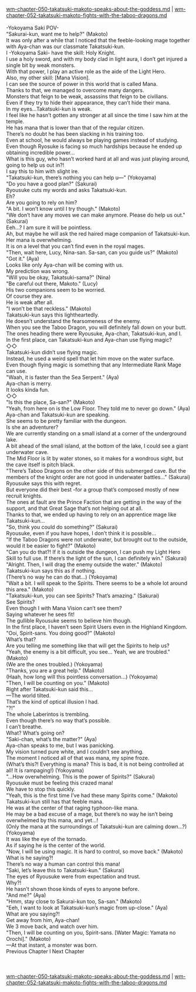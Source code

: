 [wm-chapter-050-takatsuki-makoto-speaks-about-the-goddess.md](./wm-chapter-050-takatsuki-makoto-speaks-about-the-goddess.md) | [wm-chapter-052-takatsuki-makoto-fights-with-the-taboo-dragons.md](./wm-chapter-052-takatsuki-makoto-fights-with-the-taboo-dragons.md) <br/>
<br/>
-Yokoyama Saki POV- <br/>
"Sakurai-kun, want me to help?" (Makoto)<br/>
It was only after a while that I noticed that the feeble-looking mage together with Aya-chan was our classmate Takatsuki-kun.<br/>
I -Yokoyama Saki- have the skill: Holy Knight.<br/>
I use a holy sword, and with my body clad in light aura, I don’t get injured a single bit by weak monsters.<br/>
With that power, I play an active role as the aide of the Light Hero.<br/>
Also, my other skill: [Mana Vision].<br/>
I can see the source of power in this world that is called Mana.<br/>
Thanks to that, we managed to overcome many dangers.<br/>
Monsters that feign to be weak, assassins that feign to be civilians.<br/>
Even if they try to hide their appearance, they can’t hide their mana.<br/>
In my eyes…Takatsuki-kun is weak.<br/>
I feel like he hasn’t gotten any stronger at all since the time I saw him at the temple.<br/>
He has mana that is lower than that of the regular citizen.<br/>
There’s no doubt he has been slacking in his training too.<br/>
Even at school, he would always be playing games instead of studying.<br/>
Even though Ryosuke is facing so much hardships because he ended up obtaining incredible power…<br/>
What is this guy, who hasn’t worked hard at all and was just playing around, going to help us out in?! <br/>
I say this to him with slight ire.<br/>
"Takatsuki-kun, there’s nothing you can help u—" (Yokoyama)<br/>
"Do you have a good plan?" (Sakurai)<br/>
Ryousuke cuts my words and asks Takatsuki-kun.<br/>
Eh?<br/>
Are you going to rely on him?<br/>
"A bit. I won’t know until I try though." (Makoto)<br/>
"We don’t have any moves we can make anymore. Please do help us out." (Sakurai)<br/>
Eeh…? I am sure it will be pointless.<br/>
Ah, but maybe he will ask the red haired mage companion of Takatsuki-kun.<br/>
Her mana is overwhelming.<br/>
It is on a level that you can’t find even in the royal mages.<br/>
"Then, wait here, Lucy, Nina-san. Sa-san, can you guide us?" (Makoto)<br/>
"Got it." (Aya)<br/>
Looks like only Aya-chan will be coming with us.<br/>
My prediction was wrong.<br/>
"Will you be okay, Takatsuki-sama?" (Nina)<br/>
"Be careful out there, Makoto." (Lucy)<br/>
His two companions seem to be worried.<br/>
Of course they are.<br/>
He is weak after all.<br/>
"I won’t be that reckless." (Makoto)<br/>
Takatsuki-kun says this lightheartedly.<br/>
He doesn’t understand the fearsomeness of the enemy.<br/>
When you see the Taboo Dragon, you will definitely fall down on your butt.<br/>
The ones heading there were Ryousuke, Aya-chan, Takatsuki-kun, and I.<br/>
In the first place, can Takatsuki-kun and Aya-chan use flying magic?<br/>
◇◇<br/>
Takatsuki-kun didn’t use flying magic.<br/>
Instead, he used a weird spell that let him move on the water surface.<br/>
Even though flying magic is something that any Intermediate Rank Mage can use.<br/>
"Waah, it is faster than the Sea Serpent." (Aya)<br/>
Aya-chan is merry.<br/>
It looks kinda fun.<br/>
◇◇<br/>
"Is this the place, Sa-san?" (Makoto)<br/>
"Yeah, from here on is the Low Floor. They told me to never go down." (Aya)<br/>
Aya-chan and Takatsuki-kun are speaking.<br/>
She seems to be pretty familiar with the dungeon. <br/>
Is she an adventurer?<br/>
We are currently standing on a small island at a corner of the underground lake.<br/>
A bit ahead of the small island, at the bottom of the lake, I could see a giant underwater cave.<br/>
The Mid Floor is lit by water stones, so it makes for a wondrous sight, but the cave itself is pitch black.<br/>
"There’s Taboo Dragons on the other side of this submerged cave. But the members of the knight order are not good in underwater battles…" (Sakurai)<br/>
Ryousuke says this with regret.<br/>
But everyone did their best -for a group that’s composed mostly of new recruit knights.<br/>
The ones at fault are the Prince Faction that are getting in the way of the support, and that Great Sage that’s not helping out at all.<br/>
Thanks to that, we ended up having to rely on an apprentice mage like Takatsuki-kun…<br/>
"So, think you could do something?" (Sakurai)<br/>
Ryousuke, even if you have hopes, I don’t think it is possible…<br/>
"If the Taboo Dragons were not underwater, but brought out to the outside, would it be easier to fight?" (Makoto)<br/>
"Can you do that?! If it is outside the dungeon, I can push my Light Hero Skill to full use. If there’s the light of the sun, I can definitely win." (Sakurai)<br/>
"Alright. Then, I will drag the enemy outside the water." (Makoto)<br/>
Takatsuki-kun says this as if nothing.<br/>
(There’s no way he can do that…) (Yokoyama)<br/>
"Wait a bit. I will speak to the Spirits. There seems to be a whole lot around this area." (Makoto)<br/>
"Takatsuki-kun, you can see Spirits? That’s amazing." (Sakurai)<br/>
See Spirits?<br/>
Even though I with Mana Vision can’t see them?<br/>
Saying whatever he sees fit!<br/>
The gullible Ryousuke seems to believe him though.<br/>
In the first place, I haven’t seen Spirit Users even in the Highland Kingdom.<br/>
"Ooi, Spirit-sans. You doing good?" (Makoto)<br/>
What’s that?<br/>
Are you telling me something like that will get the Spirits to help us?<br/>
"Yeah, the enemy is a bit difficult, you see… Yeah, we are troubled." (Makoto)<br/>
(We are the ones troubled.) (Yokoyama)<br/>
"Thanks, you are a great help." (Makoto)<br/>
(Haah, how long will this pointless conversation…) (Yokoyama)<br/>
"Then, I will be counting on you." (Makoto)<br/>
Right after Takatsuki-kun said this…<br/>
—The world tilted.<br/>
That’s the kind of optical illusion I had.<br/>
"?!" <br/>
The whole Laberintos is trembling.<br/>
Even though there’s no way that’s possible.<br/>
I can’t breathe.<br/>
What? What’s going on?<br/>
"Saki-chan, what’s the matter?" (Aya)<br/>
Aya-chan speaks to me, but I was panicking.<br/>
My vision turned pure white, and I couldn’t see anything.<br/>
The moment I noticed all of that was mana, my spine froze.<br/>
(What’s this?! Everything is mana? This is bad, it is not being controlled at all! It is rampaging!) (Yokoyama)<br/>
"…How overwhelming. This is the power of Spirits?" (Sakurai)<br/>
Ryousuke must be feeling this crazed mana! <br/>
We have to stop this quickly.<br/>
"Yeah, this is the first time I’ve had these many Spirits come." (Makoto)<br/>
Takatsuki-kun still has that feeble mana.<br/>
He was at the center of that raging typhoon-like mana.<br/>
He may be a bad excuse of a mage, but there’s no way he isn’t being overwhelmed by this mana, and yet…!<br/>
(Only the mana at the surroundings of Takatsuki-kun are calming down…?) (Yokoyama)<br/>
It was like the eye of the tornado.<br/>
As if saying he is the center of the world.<br/>
"Now, I will be using magic. It is hard to control, so move back." (Makoto)<br/>
What is he saying?! <br/>
There’s no way a human can control this mana! <br/>
"Saki, let’s leave this to Takatsuki-kun." (Sakurai)<br/>
The eyes of Ryousuke were from expectation and trust.<br/>
Why?! <br/>
He hasn’t shown those kinds of eyes to anyone before.<br/>
"And me?" (Aya)<br/>
"Hmm, stay close to Sakurai-kun too, Sa-san." (Makoto)<br/>
"Eeh, I want to look at Takatsuki-kun’s magic from up-close." (Aya)<br/>
What are you saying?! <br/>
Get away from him, Aya-chan! <br/>
We 3 move back, and watch over him.<br/>
"Then, I will be counting on you, Spirit-sans. [Water Magic: Yamata no Orochi]." (Makoto)<br/>
—At that instant, a monster was born.<br/>
Previous Chapter l Next Chapter<br/>
<br/>
<br/> <br/>
[wm-chapter-050-takatsuki-makoto-speaks-about-the-goddess.md](./wm-chapter-050-takatsuki-makoto-speaks-about-the-goddess.md) | [wm-chapter-052-takatsuki-makoto-fights-with-the-taboo-dragons.md](./wm-chapter-052-takatsuki-makoto-fights-with-the-taboo-dragons.md) <br/>
